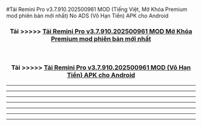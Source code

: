 #Tải Remini Pro v3.7.910.202500961    MOD (Tiếng Việt, Mở Khóa Premium mod phiên bản mới nhất) No ADS (Vô Hạn Tiền) APK cho Android



<div align="center">
<h3>Tải >>>>> <a href="https://roarman.web.app/?vt=Remini Pro v3.7.910.202500961   ">Tải Remini Pro v3.7.910.202500961    MOD Mở Khóa Premium mod phiên bản mới nhất</a></h3><br>

<h3>Tải >>>>> <a href="https://roarman.web.app/?vt=Remini Pro v3.7.910.202500961   ">Tải Remini Pro v3.7.910.202500961    MOD (Vô Hạn Tiền) APK cho Android</a></h3>
</div>


----------------------------------------------------------

----------------------------------------------------------

----------------------------------------------------------

----------------------------------------------------------

----------------------------------------------------------

----------------------------------------------------------

----------------------------------------------------------

